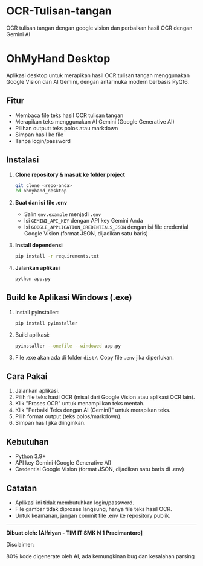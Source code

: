 # OCR-Tulisan-tangan
OCR tulisan tangan dengan google vision dan perbaikan hasil OCR dengan Gemini AI


# OhMyHand Desktop

Aplikasi desktop untuk merapikan hasil OCR tulisan tangan menggunakan Google Vision dan AI Gemini, dengan antarmuka modern berbasis PyQt6.

## Fitur
- Membaca file teks hasil OCR tulisan tangan
- Merapikan teks menggunakan AI Gemini (Google Generative AI)
- Pilihan output: teks polos atau markdown
- Simpan hasil ke file
- Tanpa login/password

## Instalasi

1. **Clone repository & masuk ke folder project**
   ```sh
   git clone <repo-anda>
   cd ohmyhand_desktop
   ```

2. **Buat dan isi file .env**
   - Salin `env.example` menjadi `.env`
   - Isi `GEMINI_API_KEY` dengan API key Gemini Anda
   - Isi `GOOGLE_APPLICATION_CREDENTIALS_JSON` dengan isi file credential Google Vision (format JSON, dijadikan satu baris)

3. **Install dependensi**
   ```sh
   pip install -r requirements.txt
   ```

4. **Jalankan aplikasi**
   ```sh
   python app.py
   ```

## Build ke Aplikasi Windows (.exe)

1. Install pyinstaller:
   ```sh
   pip install pyinstaller
   ```
2. Build aplikasi:
   ```sh
   pyinstaller --onefile --windowed app.py
   ```
3. File .exe akan ada di folder `dist/`. Copy file `.env` jika diperlukan.

## Cara Pakai
1. Jalankan aplikasi.
2. Pilih file teks hasil OCR (misal dari Google Vision atau aplikasi OCR lain).
3. Klik "Proses OCR" untuk menampilkan teks mentah.
4. Klik "Perbaiki Teks dengan AI (Gemini)" untuk merapikan teks.
5. Pilih format output (teks polos/markdown).
6. Simpan hasil jika diinginkan.

## Kebutuhan
- Python 3.9+
- API key Gemini (Google Generative AI)
- Credential Google Vision (format JSON, dijadikan satu baris di .env)

## Catatan
- Aplikasi ini tidak membutuhkan login/password.
- File gambar tidak diproses langsung, hanya file teks hasil OCR.
- Untuk keamanan, jangan commit file .env ke repository publik.

---

**Dibuat oleh: [Alfriyan - TIM IT SMK N 1 Pracimantoro]**

Disclaimer:

80% kode digenerate oleh AI, ada kemungkinan bug dan kesalahan parsing
